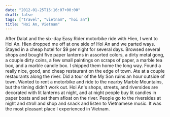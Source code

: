 ```yaml
---
date: "2012-01-25T15:16:07+00:00"
draft: false
tags: ["travel", "vietnam", "hoi an"]
title: "Hoi An, Vietnam"
---
```

After Dalat and the six-day Easy Rider motorbike ride with Hien, I went to Hoi An. Hien dropped me off at one side of Hoi An and we parted ways. Stayed in a cheap hotel for $9 per night for several days. Browsed several shops and bought five paper lanterns in assorted colors, a dirty metal gong, a couple dirty coins, a few small paintings on scraps of paper, a marble tea box, and a marble candle box. I shipped them home the long way. Found a really nice, good, and cheap restaurant on the edge of town. Ate at a couple restaurants along the river. Did a tour of the My Son ruins an hour outside of town. Wanted to rent a motorbike and ride to the nearby Marble Mountains, but the timing didn't work out. Hoi An's shops, streets, and riversides are decorated with lit lanterns at night, and at night people buy lit candles in paper boats and set them afloat on the river. People go to the riversides at night and stroll and shop and snack and listen to Vietnamese music. It was the most pleasant place I experienced in Vietnam.
